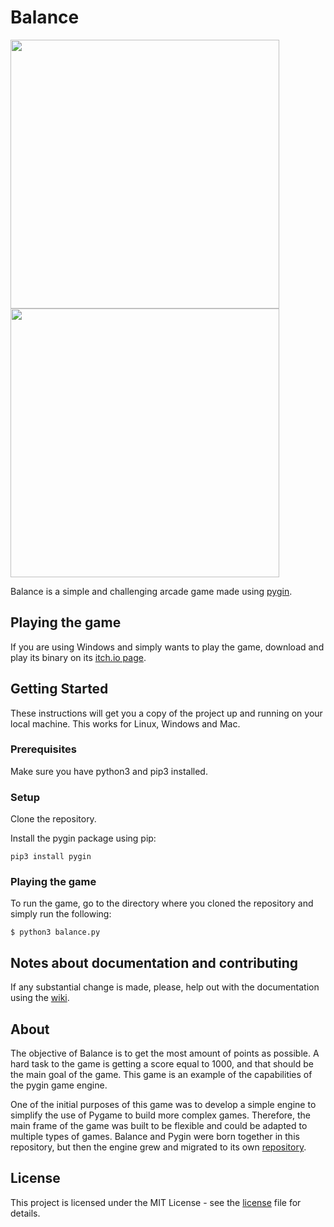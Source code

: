 # Balance

<img src="https://media.giphy.com/media/xB2Y7NHFE8C2Ip9EHD/giphy.gif" width="430">  <img src="https://media.giphy.com/media/cdyniVu3x1ydtoq99k/giphy.gif" width="430">

Balance is a simple and challenging arcade game made using [pygin](https://github.com/CarlosMatheus/Pygin).  

## Playing the game

If you are using Windows and simply wants to play the game, download and play its binary on its [itch.io page](https://carlos-matheus.itch.io/balance).

## Getting Started

These instructions will get you a copy of the project up and running on your local machine. This works for Linux, Windows and Mac.

### Prerequisites

Make sure you have python3 and pip3 installed.

### Setup

Clone the repository.

Install the pygin package using pip:

```
pip3 install pygin
```

### Playing the game

To run the game, go to the directory where you cloned the repository and simply run the following:

```
$ python3 balance.py
```

## Notes about documentation and contributing

If any substantial change is made, please, help out with the documentation using the [wiki](https://github.com/CarlosMatheus/Balance/wiki).

## About

The objective of Balance is to get the most amount of points as possible. A hard task to the game is getting a score equal to 1000, and that should be the main goal of the game. This game is an example of the capabilities of the pygin game engine.

One of the initial purposes of this game was to develop a simple engine to simplify the use of Pygame to build more complex games. Therefore, the main frame of the game was built to be flexible and could be adapted to multiple types of games.
Balance and Pygin were born together in this repository, but then the engine grew and migrated to its own [repository](https://github.com/CarlosMatheus/Pygin).

## License

This project is licensed under the MIT License - see the [license](LICENSE.md) file for details.



